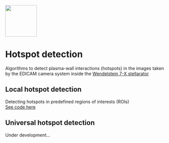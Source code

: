 <img src="https://github.com/szmate00/hotspot_detection/blob/master/figures/EK_logo_new_with_text_transparent_eng.png" height="100" />


# Hotspot detection
Algorithms to detect plasma-wall interactions (hotspots) in the images taken by the EDICAM camera system inside the [Wendelstein 7-X stellarator](https://www.ipp.mpg.de/w7x)

## Local hotspot detection
Detecting hotspots in predefined regions of interests (ROIs)<br>
[See code here](https://github.com/szmate00/hotspot_detection/blob/master/local_detection/hotspot_detect_roi.py)
## Universal hotspot detection
Under development...

